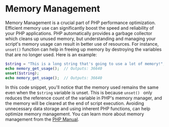 # Memory Management

Memory Management is a crucial part of PHP performance optimization. Efficient memory use can significantly boost the speed and reliability of your PHP applications. PHP automatically provides a garbage collector which cleans up unused memory, but understanding and managing your script's memory usage can result in better use of resources. For instance, `unset()` function can help in freeing up memory by destroying the variables that are no longer used. Here is an example:

```PHP
$string = "This is a long string that's going to use a lot of memory!";
echo memory_get_usage();  // Outputs: 36640
unset($string);
echo memory_get_usage();  // Outputs: 36640
```
In this code snippet, you'll notice that the memory used remains the same even when the `$string` variable is unset. This is because `unset() ` only reduces the reference count of the variable in PHP's memory manager, and the memory will be cleared at the end of script execution. Avoiding unnecessary data storage and using inherent PHP functions, can help optimize memory management. You can learn more about memory management from the [PHP Manual](https://www.php.net/manual/en/features.gc.php).
